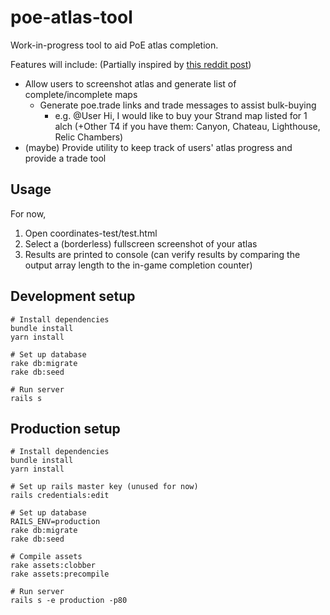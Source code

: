 # poe-atlas-tool
Work-in-progress tool to aid PoE atlas completion. <br />

Features will include: (Partially inspired by [this reddit post](https://www.reddit.com/r/pathofexiledev/comments/86ezft/map_exchange_helper/))
* Allow users to screenshot atlas and generate list of complete/incomplete maps
    * Generate poe.trade links and trade messages to assist bulk-buying
        * e.g. @User Hi, I would like to buy your Strand map listed for 1 alch (+Other T4 if you have them: Canyon, Chateau, Lighthouse, Relic Chambers) 
* (maybe) Provide utility to keep track of users' atlas progress and provide a trade tool
## Usage
For now,
  1. Open coordinates-test/test.html
  2. Select a (borderless) fullscreen screenshot of your atlas
  3. Results are printed to console (can verify results by comparing the output array length to the in-game completion counter)
  
## Development setup
    # Install dependencies
    bundle install
    yarn install
    
    # Set up database
    rake db:migrate
    rake db:seed
    
    # Run server
    rails s
    
## Production setup
    # Install dependencies
    bundle install
    yarn install
    
    # Set up rails master key (unused for now)
    rails credentials:edit
    
    # Set up database
    RAILS_ENV=production
    rake db:migrate
    rake db:seed
    
    # Compile assets
    rake assets:clobber
    rake assets:precompile
    
    # Run server
    rails s -e production -p80